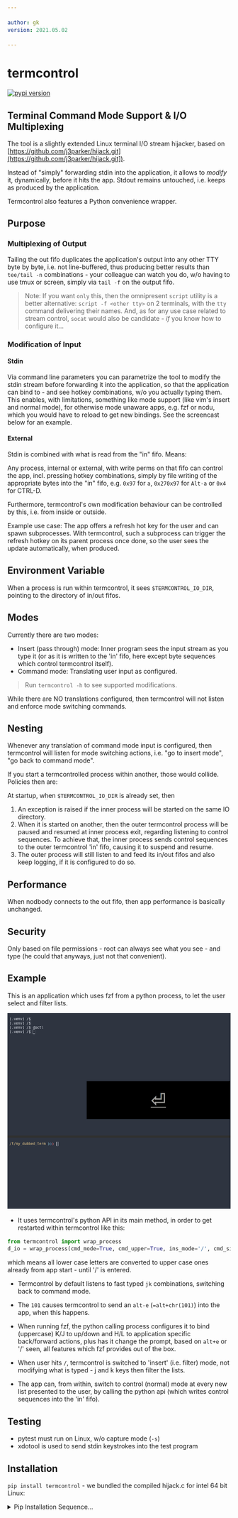 ```yaml
---

author: gk
version: 2021.05.02

---
```


# termcontrol

[![pypi version](https://img.shields.io/pypi/v/termcontrol.svg)](https://pypi.org/project/termcontrol/)

## Terminal Command Mode Support & I/O Multiplexing

The tool is a slightly extended Linux terminal I/O stream hijacker, based on [https://github.com/j3parker/hijack.git](https://github.com/j3parker/hijack.git]).

Instead of "simply" forwarding stdin into the application, it allows to *modify* it, dynamically, before it hits the app. Stdout remains untouched, i.e. keeps as produced by the application.

Termcontrol also features a Python convenience wrapper.


## Purpose

### Multiplexing of Output

Tailing the out fifo duplicates the application's output into any other TTY byte by byte, i.e. not line-buffered, 
thus producing better results than `tee/tail -n` combinations - your colleague can watch you do, w/o having to use 
tmux or screen, simply via `tail -f` on the output fifo.

> Note: If you want `only` this, then the omnipresent `script` utility is a better alternative: `script -f <other tty>` on 2 terminals, with the `tty` command delivering their names. And, as for any use case related to stream control, `socat` would also be candidate - *if* you know how to configure it...

### Modification of Input

#### Stdin

Via command line parameters you can parametrize the tool to modify the stdin stream before forwarding it into the application, so that the application can bind to - and see hotkey combinations, w/o you actually typing them. This enables, with limitations, something like mode support (like vim's insert and normal mode), for otherwise mode unaware apps, e.g. fzf or ncdu, which you would have to reload to get new bindings. See the screencast below for an example.


#### External

Stdin is combined with what is read from the "in" fifo. Means:  

Any process, internal or external, with write perms on that fifo can control the app, incl. pressing hotkey combinations, simply by file writing of the appropriate bytes into the "in" fifo, e.g. `0x97` for `a`, `0x270x97` for `Alt-a` or `0x4` for CTRL-D.

Furthermore, termcontrol's own modification behaviour can be controlled by this, i.e. from inside or outside.

Example use case: The app offers a refresh hot key for the user and can spawn subprocesses. With termcontrol, such
a subprocess can trigger the refresh hotkey on its parent process once done, so the user sees the update automatically, when produced.

## Environment Variable

When a process is run within termcontrol, it sees `$TERMCONTROL_IO_DIR`, pointing to the directory of in/out fifos.

## Modes

Currently there are two modes:

- Insert (pass through) mode: Inner program sees the input stream as you type it (or as it is written to the 'in' fifo, here except byte sequences which control termcontrol itself).
- Command mode: Translating user input as configured.

> Run `termcontrol -h` to see supported modifications.

While there are NO translations configured, then termcontrol will not listen and enforce mode switching commands. 


## Nesting

Whenever any translation of command mode input is configured, then termcontrol will listen for mode switching actions,
i.e. "go to insert mode", "go back to command mode".

If you start a termcontrolled process within another, those would collide. Policies then are:

At startup, when `$TERMCONTROL_IO_DIR` is already set, then

1. An exception is raised if the inner process will be started on the same IO directory.
1. When it is started on another, then the outer termcontrol process will be paused and resumed at inner process exit,
   regarding listening to control sequences. To achieve that, the inner process sends control sequences to the outer
   termcontrol 'in' fifo, causing it to suspend and resume.
1. The outer process will still listen to and feed its in/out fifos and also keep logging, if it is configured to do so.


## Performance

When nodbody connects to the out fifo, then app performance is basically unchanged.

## Security

Only based on file permissions - root can always see what you see - and type (he could that anyways, just not that
convenient).


## Example

This is an application which uses fzf from a python process, to let the user select and filter lists.

![](https://raw.githubusercontent.com/axiros/termcontrol/main/docs/recorded.gif)

- It uses termcontrol's python API in its main method, in order to get restarted within termcontrol like this:

```python
from termcontrol import wrap_process
d_io = wrap_process(cmd_mode=True, cmd_upper=True, ins_mode='/', cmd_signal=101,)
```

which means all lower case letters are converted to upper case ones already from app start - until '/' is entered. 

- Termcontrol by default listens to fast typed `jk` combinations, switching back to command mode.

- The `101` causes termcontrol to send an `alt-e` (`=alt+chr(101)`) into the app, when this happens.

- When running fzf, the python calling process configures it to bind (uppercase) K/J to up/down and H/L to application specific back/forward actions, plus has it change the prompt, based on `alt+e` or '/' seen, all features which fzf provides out of the box.

- When user hits `/`, termcontrol is switched to 'insert' (i.e. filter) mode, not modifying what is typed - j and k keys then filter the lists.

- The app can, from within, switch to control (normal) mode at every new list presented to the user, by calling the
  python api (which writes control sequences into the 'in' fifo).


## Testing

- pytest must run on Linux, w/o capture mode (`-s`)
- xdotool is used to send stdin keystrokes into the test program


## Installation

`pip install termcontrol` - we bundled the compiled hijack.c for intel 64 bit Linux:

<details><summary>Pip Installation Sequence...</summary>
```bash
~ ❯❯❯ termcontrol                                                             (jupyter)
fish: Unknown command: termcontrol
~ ❯❯❯ pip install termcontrol                                                 (jupyter)
Collecting termcontrol
  Downloading termcontrol-2021.5.2-py3-none-any.whl (31 kB)
Installing collected packages: termcontrol
Successfully installed termcontrol-2021.5.2
~ ❯❯❯ termcontrol --cmd-upper /bin/bash                                       (jupyter)
                    /-
                   ooo:
                  yoooo/
                 yooooooo
                yooooooooo                  gk@gkarco
               yooooooooooo                 ---------
             .yooooooooooooo                OS: ArcoLinux
            .oooooooooooooooo               Kernel: 5.10.32-1-lts
                  (...)
                  (...)
   :ooooooooo      .-ooooooooooooooooo.     CPU: Intel i7-8565U (8) @ 4.600GHz
  ooooooooo-             -ooooooooooooo.    GPU: Intel UHD Graphics 620
 ooooooooo-                 .-oooooooooo.   Memory: 8166MiB / 15351MiB (53%)
ooooooooo.                     -ooooooooo





/home/gk/repos/termcontrol$ # now typing "abcjkabciabc" (jk exits insert mode, i switches basck):
/home/gk/repos/termcontrol$ abcABCIabc  # that's what the app (bash) sees
exit
~ ❯❯❯

```
</details>

On other architectures you may need to compile `hijack.c`, using the Makefile within the package directory.

### OSX?

Possible - but not done.

Rough outline:

1. `hijack.c`'s `pty.h` include has to be changed to `util.h` (easy)
1. `epoll.h` has to be changed to `uv.h` (harder), since epoll is Linux Kernel only =>
    - `brew install libuv`
    - `-I/usr/local/include` into the Makefile and then
    - replace the epoll structures to uv ones within [hijack.c](./src/termcontrol/hijack.c)...

